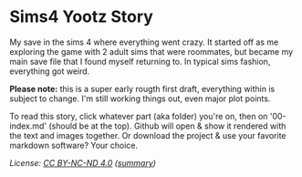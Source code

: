 # Sims4 Yootz Story

My save in the sims 4 where everything went crazy. It started off as me exploring the game with 2 adult sims that were roommates, but became my main save file that I found myself returning to. In typical sims fashion, everything got weird.

**Please note:** this is a super early rougth first draft, everything within is subject to change. I'm still working things out, even major plot points.

To read this story, click whatever part (aka folder) you're on, then on '00-index.md' (should be at the top). Github will open & show it rendered with the text and images together. Or download the project & use your favorite markdown software? Your choice.

*License: [CC BY-NC-ND 4.0](https://creativecommons.org/licenses/by-nc-nd/4.0/legalcode) ([summary](https://creativecommons.org/licenses/by-nc-nd/4.0))*
